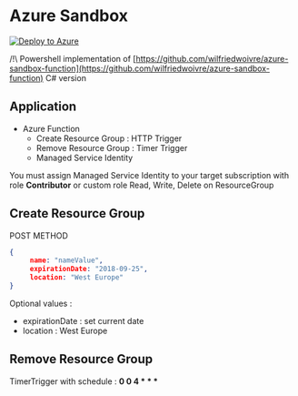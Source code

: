 # Azure Sandbox

[![Deploy to Azure](https://azuredeploy.net/deploybutton.svg)](https://azuredeploy.net/?repository=https://github.com/wilfriedwoivre/azure-sandbox-function-powershell/tree/master)

/!\ Powershell implementation of [https://github.com/wilfriedwoivre/azure-sandbox-function](https://github.com/wilfriedwoivre/azure-sandbox-function) C# version

## Application

* Azure Function
    * Create Resource Group : HTTP Trigger
    * Remove Resource Group : Timer Trigger
    * Managed Service Identity

You must assign Managed Service Identity to your target subscription with role **Contributor** or custom role Read, Write, Delete on ResourceGroup

## Create Resource Group

POST METHOD
```json
{ 
     name: "nameValue", 
     expirationDate: "2018-09-25",
     location: "West Europe" 
}
```

Optional values : 
* expirationDate : set current date
* location : West Europe

## Remove Resource Group

TimerTrigger with schedule : __0 0 4 * * *__
